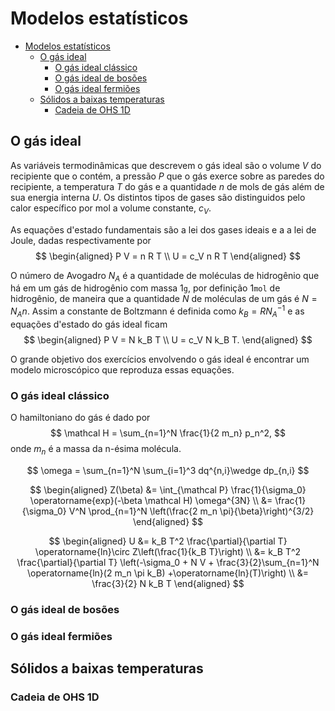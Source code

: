# Modelos estatísticos

- [Modelos estatísticos](#modelos-estatísticos)
  - [O gás ideal](#o-gás-ideal)
    - [O gás ideal clássico](#o-gás-ideal-clássico)
    - [O gás ideal de bosões](#o-gás-ideal-de-bosões)
    - [O gás ideal fermiões](#o-gás-ideal-fermiões)
  - [Sólidos a baixas temperaturas](#sólidos-a-baixas-temperaturas)
    - [Cadeia de OHS 1D](#cadeia-de-ohs-1d)

## O gás ideal

As variáveis termodinâmicas que descrevem o
gás ideal são o volume $V$ do recipiente que o contém,
a pressão $P$ que o gás exerce sobre as paredes do recipiente,
a temperatura $T$ do gás e
a quantidade $n$ de mols de gás além de sua energia
interna $U$.
Os distintos tipos de gases são distinguidos
pelo calor específico por mol a volume constante, $c_V$.

As equações d'estado fundamentais são
a lei dos gases ideais e a a lei de Joule,
dadas respectivamente por
$$
\begin{aligned}
P V = n R T \\
U = c_V n R T
\end{aligned}
$$

O número de Avogadro $N_A$ é a quantidade de moléculas de
hidrogênio que há em um gás de hidrogênio com massa $1\mathtt g$,
por definição $1 \mathtt{mol}$ de hidrogênio,
de maneira que a quantidade $N$ de moléculas
de um gás é $N = N_A n$.
Assim a constante de Boltzmann é definida como
$k_B = R N_A^{-1}$ e as equações d'estado do gás ideal
ficam
$$
\begin{aligned}
P V = N k_B T \\
U = c_V N k_B T.
\end{aligned}
$$

O grande objetivo dos exercícios envolvendo o gás ideal
é encontrar um modelo microscópico que reproduza essas equações.

### O gás ideal clássico

O hamiltoniano do gás é dado por
$$
\mathcal H = \sum_{n=1}^N \frac{1}{2 m_n} p_n^2,
$$
onde $m_n$ é a massa da n-ésima molécula.

$$
\omega =
\sum_{n=1}^N \sum_{i=1}^3 dq^{n,i}\wedge dp_{n,i}
$$

$$
\begin{aligned}
Z(\beta) &= \int_{\mathcal P} \frac{1}{\sigma_0}
   \operatorname{exp}(-\beta \mathcal H) \omega^{3N} \\
   &= \frac{1}{\sigma_0} V^N \prod_{n=1}^N
   \left(\frac{2 m_n \pi}{\beta}\right)^{3/2}
\end{aligned}
$$

$$
\begin{aligned}
U &= k_B T^2 \frac{\partial}{\partial T}
   \operatorname{ln}\circ Z\left(\frac{1}{k_B T}\right) \\
   &= k_B T^2 \frac{\partial}{\partial T}
   \left(-\sigma_0 + N V + \frac{3}{2}\sum_{n=1}^N
   \operatorname{ln}(2 m_n \pi k_B) +\operatorname{ln}(T)\right) \\
   &= \frac{3}{2} N k_B T
\end{aligned}
$$

### O gás ideal de bosões

### O gás ideal fermiões

## Sólidos a baixas temperaturas

### Cadeia de OHS 1D